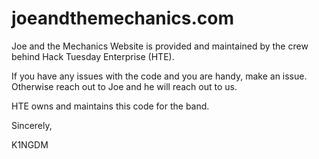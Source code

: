 # joeandthemechanics.com

Joe and the Mechanics Website is provided and maintained by the crew behind Hack Tuesday Enterprise (HTE).

If you have any issues with the code and you are handy, make an issue. Otherwise reach out to Joe and he will reach out to us.

HTE owns and maintains this code for the band.

Sincerely,

K1NGDM
